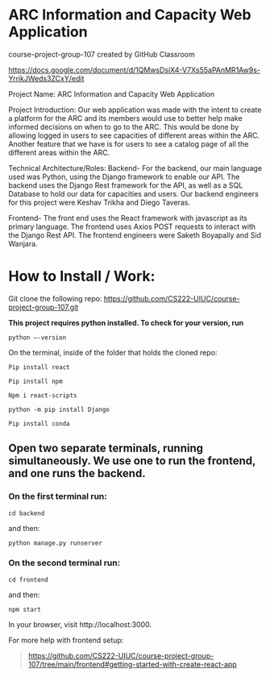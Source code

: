 # ARC Information and Capacity Web Application 
course-project-group-107 created by GitHub Classroom


https://docs.google.com/document/d/1QMwsDsiX4-V7Xs55aPAnMR1Aw9s-YrrikJWeds3ZCxY/edit


Project Name: ARC Information and Capacity Web Application 

Project Introduction:
Our web application was made with the intent to create a platform for the ARC and its members would use to better help make informed decisions on when to go to the ARC. This would be done by allowing logged in users to see capacities of different areas within the ARC. Another feature that we have is for users to see a catalog page of all the different areas within the ARC.

Technical Architecture/Roles:
Backend- For the backend, our main language used was Python, using the Django framework to enable our API. The backend uses the Django Rest framework for the API, as well as a SQL Database to hold our data for capacities and users. Our backend engineers for this project were Keshav Trikha and Diego Taveras. 

Frontend- The front end uses the React framework with javascript as its primary language. The frontend uses Axios POST requests to interact with the Django Rest API. The frontend engineers were Saketh Boyapally and Sid Wanjara.

# How to Install / Work:

Git clone the following repo: https://github.com/CS222-UIUC/course-project-group-107.git




**This project requires python installed. To check for your version, run**

```
python –-version
```


On the terminal, inside of the folder that holds the cloned repo:
```
Pip install react
```

```
Pip install npm
```

```
Npm i react-scripts
```

```
python -m pip install Django
```

```
Pip install conda
```


## Open two separate terminals, running simultaneously. We use one to run the frontend, and one runs the backend.

### On the first terminal run:

```
cd backend
``` 

and then:

```
python manage.py runserver
```

### On the second terminal run:

```
cd frontend
```  

and then:

```
npm start
```

In your browser, visit http://localhost:3000.

For more help with frontend setup:
> https://github.com/CS222-UIUC/course-project-group-107/tree/main/frontend#getting-started-with-create-react-app



